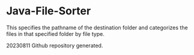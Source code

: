 # Java-File-Sorter
This specifies the pathname of the destination folder and categorizes the files in that specified folder by file type. 


20230811 Github repository generated. 
